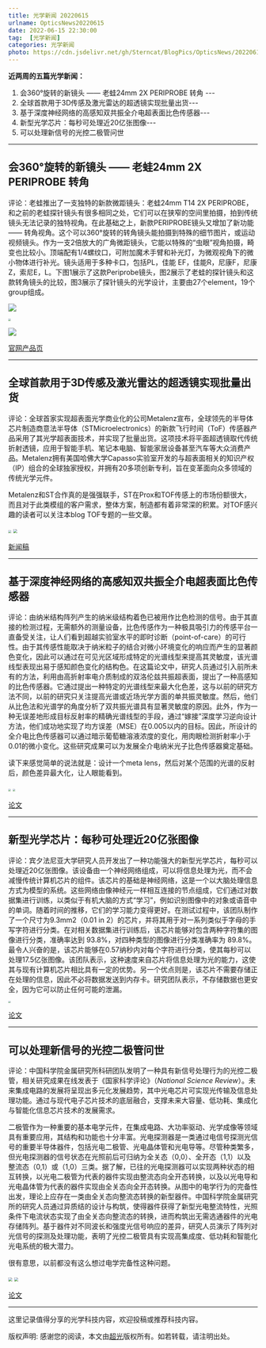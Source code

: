 ```yaml
---
title: 光学新闻 20220615
urlname: OpticsNews20220615
date: 2022-06-15 22:30:00
tag:  [光学新闻]
categories: 光学新闻
photo: https://cdn.jsdelivr.net/gh/Sterncat/BlogPics/OpticsNews/20220615/2.png
---
```


**近两周的五篇光学新闻：**

1.  会360°旋转的新镜头 —— 老蛙24mm 2X PERIPROBE 转角 --- 
2.  全球首款用于3D传感及激光雷达的超透镜实现批量出货---
3.   基于深度神经网络的高感知双共振全介电超表面比色传感器---
4.  新型光学芯片：每秒可处理近20亿张图像--- 
5.  可以处理新信号的光控二极管问世

<!--more-->

-----
## 会360°旋转的新镜头 —— 老蛙24mm 2X PERIPROBE 转角

评论：老蛙推出了一支独特的新款微距镜头：老蛙24mm T14 2X PERIPROBE，和之前的老蛙探针镜头有很多相同之处，它们可以在狭窄的空间里拍摄，拍到传统镜头无法记录的独特视角。在此基础之上，新款PERIPROBE镜头又增加了新功能 —— 转角视角。这个可以360°旋转的转角镜头能拍摄到特殊的细节图片，或运动视频镜头。作为一支2倍放大的广角微距镜头，它能以特殊的“虫眼”视角拍摄，畸变也比较小。顶端配有1/4螺纹口，可附加魔术手臂和补光灯，为微观视角下的微小物体进行补光。镜头适用于多种卡口，包括PL，佳能 EF，佳能R，尼康F，尼康Z，索尼E，L。下图1展示了这款Periprobe镜头，图2展示了老蛙的探针镜头和这款转角镜头的比较，图3展示了探针镜头的光学设计，主要由27个element，19个group组成。

![](https://cdn.jsdelivr.net/gh/Sterncat/BlogPics/OpticsNews/20220615/1-1.jpg)

<img src="https://cdn.jsdelivr.net/gh/Sterncat/BlogPics/OpticsNews/20220615/1-2.jpg" style="zoom:33%;" />

![](https://cdn.jsdelivr.net/gh/Sterncat/BlogPics/OpticsNews/20220615/1-3.jpg)







[官网产品页](https://www.laowalens.com/special-lens-53)

-----
## 全球首款用于3D传感及激光雷达的超透镜实现批量出货

评论：全球首家实现超表面光学商业化的公司Metalenz宣布，全球领先的半导体芯片制造商意法半导体（STMicroelectronics）的新款飞行时间（ToF）传感器产品采用了其光学超表面技术，并实现了批量出货。这项技术将平面超透镜取代传统折射透镜，应用于智能手机、笔记本电脑、智能家居设备甚至汽车等大众消费产品。Metalenz拥有美国哈佛大学Capasso实验室开发的与超表面相关的知识产权（IP）组合的全球独家授权，并拥有20多项创新专利，旨在变革面向众多领域的传统光学元件。

Metalenz和ST合作真的是强强联手，ST在Prox和TOF传感上的市场份额很大，而且对于此类模组的客户需求，整体方案，制造都有着非常深的积累。对TOF感兴趣的读者可以关注本blog TOF专题的一些文章。

<img src="https://cdn.jsdelivr.net/gh/Sterncat/BlogPics/OpticsNews/20220615/2.png" style="zoom:40%;" />

<img src="https://cdn.jsdelivr.net/gh/Sterncat/BlogPics/OpticsNews/20220615/2-1.jpg" style="zoom:50%;" />



[新闻稿](https://www.metalenz.com/the-worlds-first-metasurfaces-have-arrived-on-the-market/)

-----
## 基于深度神经网络的高感知双共振全介电超表面比色传感器

评论：由纳米结构阵列产生的纳米级结构着色已被用作比色检测的信号。由于其直接的检测过程，无需额外的测量设备，比色传感作为一种极具吸引力的传感平台一直备受关注，让人们看到超越实验室水平的即时诊断（point-of-care）的可行性。由于其传感性能取决于纳米粒子的结合对微小环境变化的响应而产生的显著颜色变化，因此可以通过在可见光区域形成特定的光谱线型来提高其灵敏度，该光谱线型表现出易于感知颜色变化的结构色。在这篇论文中，研究人员通过引入前所未有的方法，利用由高折射率电介质制成的双洛伦兹共振超表面，提出了一种高感知的比色传感器。它通过提出一种特定的光谱线型来最大化色差，这与以前的研究方法不同，以前的研究只关注提高光谱或近场光学方面的单共振灵敏度。然后，他们从比色法和光谱学的角度分析了双共振光谱具有显著灵敏度的原因。此外，作为一种无误差地形成目标反射率的精确光谱线型的手段，通过“嫁接”深度学习逆向设计方法，他们成功地实现了均方误差（MSE）在0.005以内的目标。因此，所设计的全介电比色传感器可以通过暗示葡萄糖溶液浓度的变化，用肉眼检测折射率小于0.01的微小变化。这些研究成果可以为发展全介电纳米光子比色传感器奠定基础。

读下来感觉简单的说法就是：设计一个meta lens，然后对某个范围的光谱的反射后，颜色差异最大化，让人眼能看到。

<img src="https://cdn.jsdelivr.net/gh/Sterncat/BlogPics/OpticsNews/20220615/3-1.webp" style="zoom:30%;" />

<img src="https://cdn.jsdelivr.net/gh/Sterncat/BlogPics/OpticsNews/20220615/3-2.png" style="zoom:30%;" />

[论文](https://www.nature.com/articles/s41598-022-12592-9)

-----
## 新型光学芯片：每秒可处理近20亿张图像

评论：宾夕法尼亚大学研究人员开发出了一种功能强大的新型光学芯片，每秒可以处理近20亿张图像。该设备由一个神经网络组成，可以将信息处理为光，而不会减慢传统计算机芯片的组件。该芯片的基础是神经网络，这是一个以大脑处理信息方式为模型的系统。这些网络由像神经元一样相互连接的节点组成，它们通过对数据集进行训练，以类似于有机大脑的方式“学习”，例如识别图像中的对象或语音中的单词。随着时间的推移，它们的学习能力变得更好。在测试过程中，该团队制作了一个尺寸为9.3mm2（0.01 in 2）的芯片，并将其用于对一系列类似于字母的手写字符进行分类。在对相关数据集进行训练后，该芯片能够对包含两种字符集的图像进行分类，准确率达到 93.8%，对四种类型的图像进行分类准确率为 89.8%。最令人兴奋的是，该芯片能够在0.57纳秒内对每个字符进行分类，使其每秒可以处理17.5亿张图像。该团队表示，这种速度来自芯片将信息处理为光的能力，这使其与现有计算机芯片相比具有一定的优势。另一个优点则是，该芯片不需要存储正在处理的信息，因此不必将数据发送到内存卡。研究团队表示，不存储数据也更安全，因为它可以防止任何可能的泄漏。

<img src="https://cdn.jsdelivr.net/gh/Sterncat/BlogPics/OpticsNews/20220615/4.webp" style="zoom:30%;" />



[论文](https://www.nature.com/articles/s41586-022-04714-0)

-----
## 可以处理新信号的光控二极管问世

评论：中国科学院金属研究所科研团队发明了一种具有新信号处理行为的光控二极管，相关研究成果在线发表于《国家科学评论》（*National Science Review*）。未来集成电路的发展将呈现出多元化发展趋势，其中光电芯片可实现光传输及信息处理功能。通过与现代电子芯片技术的底层融合，支撑未来大容量、低功耗、集成化与智能化信息芯片技术的发展需求。

二极管作为一种重要的基本电学元件，在集成电路、大功率驱动、光学成像等领域具有重要应用，其结构和功能也十分丰富。光电探测器是一类通过电信号探测光信号的重要半导体器件，包括光电二极管、光电晶体管和光电导等。尽管种类繁多，但光电探测器的信号状态在光照前后可归纳为全关态（0,0）、全开态（1,1）以及整流态（0,1）或（1,0）三类。据了解，已往的光电探测器可以实现两种状态的相互转换，以光电二极管为代表的器件实现由整流态向全开态转换，以及以光电导和光电晶体管为代表的器件实现由全关态向全开态转换。从图中的电学行为的完备性出发，理论上应存在一类由全关态向整流态转换的新型器件。中国科学院金属研究所的研究人员通过异质结的设计与构筑，使得器件获得了新型光电整流特性，光照条件下电流状态实现了由全关态向整流态的转换，进而构筑出无需选通器件的光电存储阵列。基于器件对不同波长和强度光信号响应的差异，研究人员演示了阵列对光信号的探测及处理功能，表明了光控二极管具有实现高集成度、低功耗和智能化光电系统的极大潜力。

很有意思，以前都没有这么想过电学完备性这种问题。

<img src="https://cdn.jsdelivr.net/gh/Sterncat/BlogPics/OpticsNews/20220615/5.jpg" style="zoom:50%;" />

<img src="https://cdn.jsdelivr.net/gh/Sterncat/BlogPics/OpticsNews/20220615/5-1.jpg" style="zoom:50%;" />

[论文](https://academic.oup.com/nsr/advance-article/doi/10.1093/nsr/nwac088/6583299)

-----

这里记录值得分享的光学科技内容，欢迎投稿或推荐科技内容。

版权声明: 感谢您的阅读，本文由[超光](https://faster-than-light.net/)版权所有。如若转载，请注明出处。



